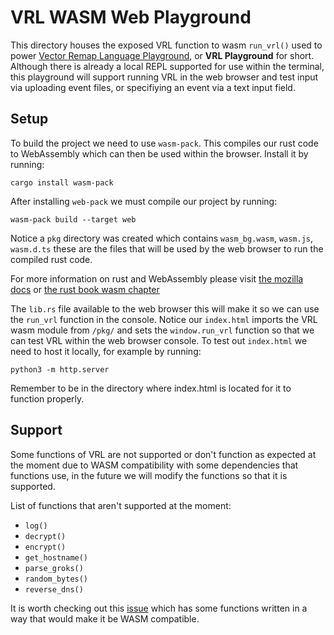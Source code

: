 # VRL WASM Web Playground

This directory houses the exposed VRL function to wasm `run_vrl()` used to power [Vector Remap Language Playground][vrl-playground], or **VRL Playground** for short. Although there is already a local REPL supported for use within the terminal, this playground will support running VRL in the web browser and test input via uploading event files, or specifiying an event via a text input field.

## Setup
To build the project we need to use `wasm-pack`. This compiles our rust code to WebAssembly which can then be used within the browser. Install it by running:

```shell
cargo install wasm-pack
```

After installing `web-pack` we must compile our project by running:

```shell
wasm-pack build --target web
```

Notice a `pkg` directory was created which contains `wasm_bg.wasm`, `wasm.js`, `wasm.d.ts` these are the files that will be used by the web browser to run the compiled rust code.

For more information on rust and WebAssembly please visit [the mozilla docs](mozilla-wasm-rust-docs) or [the rust book wasm chapter](rust-book-wasm)

The `lib.rs` file available to the web browser this will make it so we can use the `run_vrl` function in the console. Notice our `index.html` imports the VRL wasm module from `/pkg/` and sets the `window.run_vrl` function so that we can test VRL within the web browser console. To test out `index.html` we need to host it locally, for example by running:

```shell
python3 -m http.server
```

Remember to be in the directory where index.html is located for it to function properly.

## Support
Some functions of VRL are not supported or don't function as expected at the moment due to WASM compatibility with some dependencies that functions use, in the future we will modify the functions so that it is supported.

List of functions that aren't supported at the moment:

- `log()`
- `decrypt()`
- `encrypt()`
- `get_hostname()`
- `parse_groks()`
- `random_bytes()`
- `reverse_dns()`

It is worth checking out this [issue](https://github.com/vectordotdev/vector/pull/6604/files) which has some functions written in a way that would make it be WASM compatible.

[vector]: https://vector.dev
[vrl]: https://vrl.dev
[vrl-playground]: https://github.com/vectordotdev/vector/issues/14653
[mozilla-wasm-rust-docs]: https://developer.mozilla.org/en-US/docs/WebAssembly/Rust_to_wasm
[rust-book-wasm]: https://rustwasm.github.io/docs/book/
